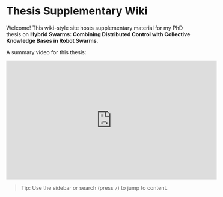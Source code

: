 
# Thesis Supplementary Wiki

Welcome! This wiki-style site hosts supplementary material for my PhD thesis on **Hybrid Swarms: Combining Distributed Control with Collective Knowledge Bases in Robot Swarms**.

A summary video for this thesis:

<iframe width="560" height="315" src="https://youtube.com/embed/riWFM7eQUj4" frameborder="0" allowfullscreen></iframe>

<!-- 
What you'll find here:

- **Supplementary ** — supplementary information for each contribution chapter including extra figures, images, and videos for contribution chapters.

- **Simulator** — basic (in work!) documentation for the simulator used in experiments.

- **SWOOT** — notes and artefacts related to the future startup direction.

Snippets from the submitted thesis document are used throughout. -->

> Tip: Use the sidebar or search (press `/`) to jump to content.

